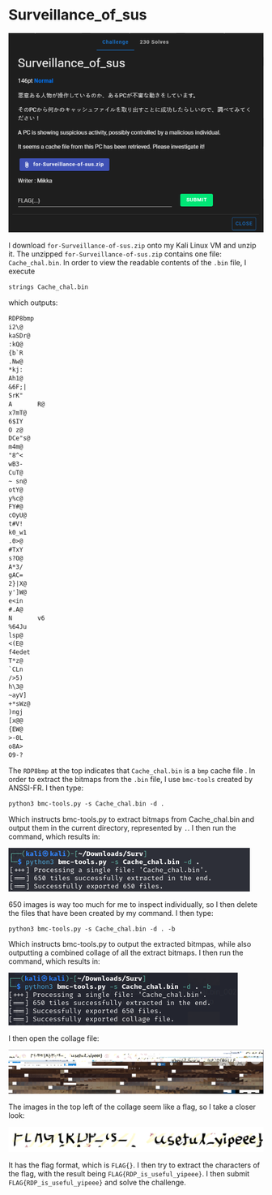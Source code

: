 # Surveillance_of_sus

![](../images/surveillance-of-sus-part-1.png)

I download `for-Surveillance-of-sus.zip` onto my Kali Linux VM and unzip it. The unzipped `for-Surveillance-of-sus.zip` contains one file: `Cache_chal.bin`. In order to view the readable contents of the `.bin` file, I execute

```txt
strings Cache_chal.bin
```

which outputs:

```txt
RDP8bmp
i2\@
kaSDr@
:kQ@
{b`R
.Nw@
*kj:
Ah1@
&6F;|
SrK"
A       R@
x7mT@
6$IY
O z@
DCe"s@
m4m@
"8^<
wB3-
CuT@
~ sn@
otY@
y%c@
FY#@
cOyU@
t#V!
k0_w1
.0>@
#TxY
s?O@
A*3/
gAC=
2}|X@
y']W@
e<in
#.A@
N       v6
%64Ju
lsp@
<(E@
f4edet
T*z@
`CLn
/>5)
h\3@
~ayV]
+*sWz@
)ngj
[x@@
{EW@
>-0L
o8A>
O9-?
```

The `RDP8bmp` at the top indicates that `Cache_chal.bin` is a `bmp` cache file . In order to extract the bitmaps from the `.bin` file, I use `bmc-tools` created by ANSSI-FR. I then type: 

```txt
python3 bmc-tools.py -s Cache_chal.bin -d .
```
Which instructs bmc-tools.py to extract bitmaps from Cache_chal.bin and output them in the current directory, represented by `.`. I then run the command, which results in:

![](../images/surveillance-of-sus-part-4.png)

650 images is way too much for me to inspect individually, so I then delete the files that have been created by my command. I then type:

```txt
python3 bmc-tools.py -s Cache_chal.bin -d . -b
```

Which instructs bmc-tools.py to output the extracted bitmpas, while also outputting a combined collage of all the extract bitmaps. I then run the command, which results in:

![](../images/surveillance-of-sus-part-5.png)

I then open the collage file:

![](../images/surveillance-of-sus-part-6.png)

The images in the top left of the collage seem like a flag, so I take a closer look:

![](../images/surveillance-of-sus-part-7.png)

It has the flag format, which is `FLAG{}`. I then try to extract the characters of the flag, with the result being `FLAG{RDP_is_useful_yipeee}`. I then submit `FLAG{RDP_is_useful_yipeee}` and solve the challenge.

